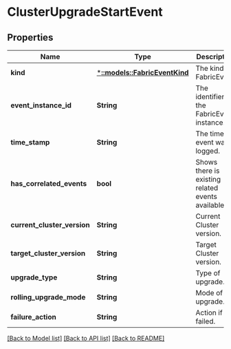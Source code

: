 # ClusterUpgradeStartEvent

## Properties
Name | Type | Description | Notes
------------ | ------------- | ------------- | -------------
**kind** | [***::models::FabricEventKind**](FabricEventKind.md) | The kind of FabricEvent. | [default to null]
**event_instance_id** | **String** | The identifier for the FabricEvent instance. | [default to null]
**time_stamp** | **String** | The time event was logged. | [default to null]
**has_correlated_events** | **bool** | Shows there is existing related events available. | [optional] [default to null]
**current_cluster_version** | **String** | Current Cluster version. | [default to null]
**target_cluster_version** | **String** | Target Cluster version. | [default to null]
**upgrade_type** | **String** | Type of upgrade. | [default to null]
**rolling_upgrade_mode** | **String** | Mode of upgrade. | [default to null]
**failure_action** | **String** | Action if failed. | [default to null]

[[Back to Model list]](../README.md#documentation-for-models) [[Back to API list]](../README.md#documentation-for-api-endpoints) [[Back to README]](../README.md)


